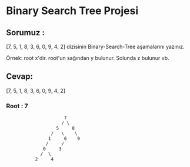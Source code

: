 # Binary Search Tree Projesi

## Sorumuz :
[7, 5, 1, 8, 3, 6, 0, 9, 4, 2] dizisinin Binary-Search-Tree aşamalarını yazınız.

Örnek: root x'dir. root'un sağından y bulunur. Solunda z bulunur vb.

## Cevap:
[7, 5, 1, 8, 3, 6, 0, 9, 4, 2]
### Root :   7

                          7
                         / \
                       5     8 
                     /   \    \
                    1     6    9
                   /     /
                  0     3
                 /  \
               2     4 


